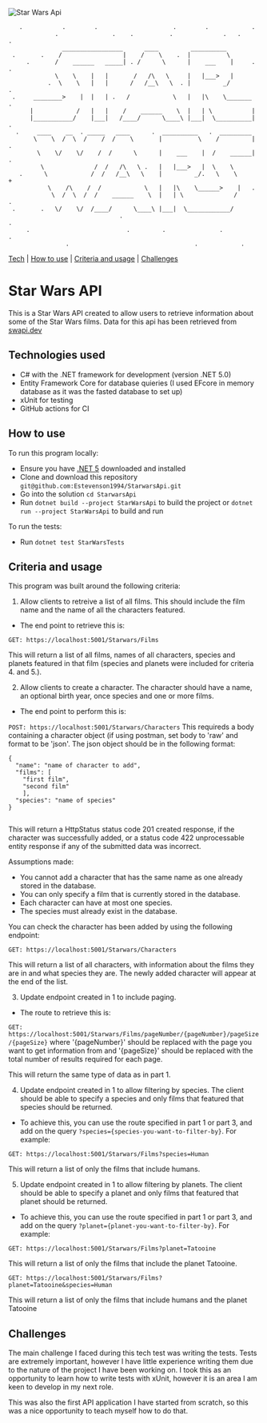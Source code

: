 ![Star Wars Api](https://github.com/Estevenson1994/StarwarsApi/workflows/.NET/badge.svg)

```
   .           .        .                     .        .            .
             .               .    .          .              .   .         .
               _________________      ____         __________
 .       .    /                 |    /    \    .  |          \
     .       /    ______   _____| . /      \      |    ___    |     .     .
             \    \    |   |       /   /\   \     |   |___>   |
           .  \    \   |   |      /   /__\   \  . |         _/               .
 .     ________>    |  |   | .   /            \   |   |\    \_______    .
      |            /   |   |    /    ______    \  |   | \           |
      |___________/    |___|   /____/      \____\ |___|  \__________|    .
  .     ____    __  . _____   ____      .  __________   .  _________
       \    \  /  \  /    /  /    \       |          \    /         |      .
        \    \/    \/    /  /      \      |    ___    |  /    ______|  .
         \              /  /   /\   \ .   |   |___>   |  \    \
   .      \            /  /   /__\   \    |         _/.   \    \            +
           \    /\    /  /            \   |   |\    \______>    |   .
            \  /  \  /  /    ______    \  |   | \              /          .
 .       .   \/    \/  /____/      \____\ |___|  \____________/  
                               .                                        .
     .                           .         .               .                 .
                .                                   .            .
```

[Tech](#technologies-used) | [How to use](#how-to-use) | [Criteria and usage](#criteria-and-usage) | [Challenges](#challenges)

# Star Wars API

This is a Star Wars API created to allow users to retrieve information about some of the Star Wars films. Data for this api has been retrieved from 
[swapi.dev](https://swapi.dev/)

## Technologies used

- C# with the .NET framework for development (version .NET 5.0)
- Entity Framework Core for database quieries (I used EFcore in memory database as it was the fasted database to set up)
- xUnit for testing
- GitHub actions for CI

## How to use

To run this program locally:
- Ensure you have [.NET 5](https://dotnet.microsoft.com/download) downloaded and installed
- Clone and download this repository `git@github.com:Estevenson1994/StarwarsApi.git`
- Go into the solution `cd StarwarsApi`
- Run `dotnet build --project StarWarsApi` to build the project or `dotnet run --project StarWarsApi` to build and run

To run the tests:
- Run `dotnet test StarWarsTests`

## Criteria and usage

This program was built around the following criteria:

1. Allow clients to retreive a list of all films. This should include the film name and the name of all the characters featured.
- The end point to retrieve this is:

`GET: https://localhost:5001/Starwars/Films`

This will return a list of all films, names of all characters, species and planets featured in that film (species and planets were included for criteria 4. and 5.).

2. Allow clients to create a character. The character should have a name, an optional birth year, once species and one or more films.
- The end point to perform this is:

`POST: https://localhost:5001/Starwars/Characters`
This requireds a body containing a character object (if using postman, set body to 'raw' and format to be 'json'. The json object should be in the following format:

```
{
  "name": "name of character to add",
  "films": [
    "first film",
    "second film"
    ],
  "species": "name of species"
}
  
```
This will return a HttpStatus status code 201 created response, if the character was successfully added, or a status code 422 unprocessable entity response if any of the submitted data was incorrect.

Assumptions made: 
  - You cannot add a character that has the same name as one already stored in the database.
  - You can only specify a film that is currently stored in the database.
  - Each character can have at most one species.
  - The species must already exist in the database.
  
 You can check the character has been added by using the following endpoint:
 
 `GET: https://localhost:5001/Starwars/Characters`
 
 This will return a list of all characters, with information about the films they are in and what species they are. The newly added character will appear at the end of the list.
  
  3. Update endpoint created in 1 to include paging.
  - The route to retrieve this is:
  
  `GET: https://localhost:5001/Starwars/Films/pageNumber/{pageNumber}/pageSize/{pageSize}` where '{pageNumber}' should be replaced with the page you want to get information from and '{pageSize}' should be replaced with the total number of results required for each page.
  
  This will return the same type of data as in part 1.
  
  4. Update endpoint created in 1 to allow filtering by species. The client should be able to specify a species and only films that featured that species should be returned.
  
  - To achieve this, you can use the route specified in part 1 or part 3, and add on the query `?species={species-you-want-to-filter-by}`. For example:
  
  `GET: https://localhost:5001/Starwars/Films?species=Human`
  
  This will return a list of only the films that include humans.
  
  5. Update endpoint created in 1 to allow filtering by planets. The client should be able to specify a planet and only films that featured that planet should be returned.
  
  - To achieve this, you can use the route specified in part 1 or part 3, and add on the query `?planet={planet-you-want-to-filter-by}`. For example:
  
   `GET: https://localhost:5001/Starwars/Films?planet=Tatooine`
   
   This will return a list of only the films that include the planet Tatooine.
   
  `GET: https://localhost:5001/Starwars/Films?planet=Tatooine&species=Human`
  
  This will return a list of only the films that include humans and the planet Tatooine
  
  ## Challenges
  
  The main challenge I faced during this tech test was writing the tests. Tests are extremely important, however I have little experience writing them due to the nature of the project I have been working on. I took this as an opportunity to learn how to write tests with xUnit, however it is an area I am keen to develop in my next role.
  
  This was also the first API application I have started from scratch, so this was a nice opportunity to teach myself how to do that.








